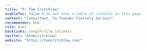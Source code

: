 ```yaml
---
title: "P- Tom Critchlow"
enableToc: false # do not show a table of contents on this page
context: "Consultant, Co-founder Fiercely Serious"
recommender: Rob
role: User
backlinks: length(file.inlinks) 
twitter: "@tomcritchlow"
website: "https://tomcritchlow.com/"
---
```


